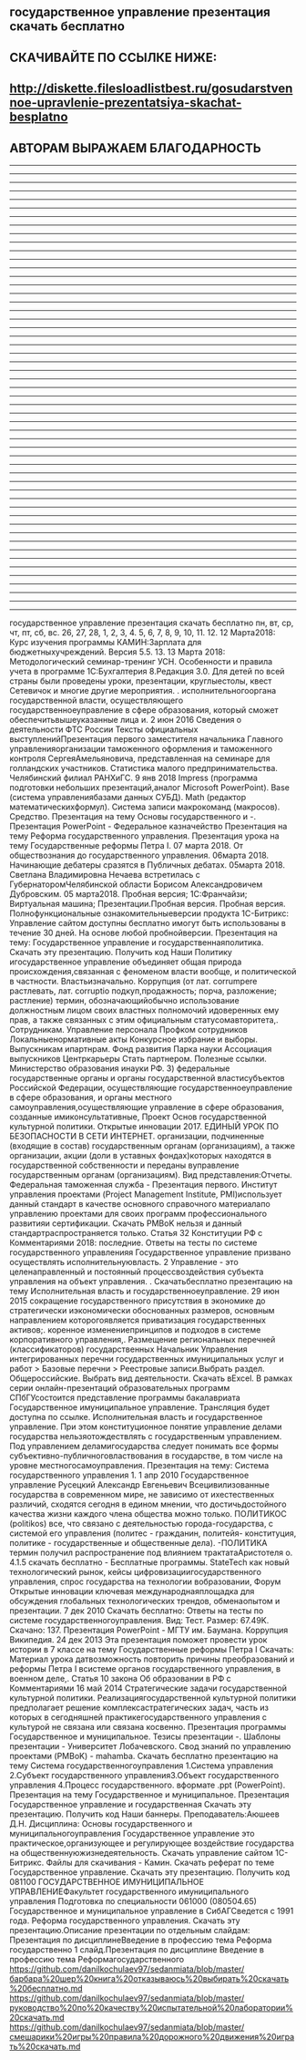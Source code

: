 государственное управление презентация скачать бесплатно
--------------------------------------------------
СКАЧИВАЙТЕ ПО ССЫЛКЕ НИЖЕ:
--------------------------------------------------
http://diskette.filesloadlistbest.ru/gosudarstvennoe-upravlenie-prezentatsiya-skachat-besplatno
--------------------------------------------------
АВТОРАМ ВЫРАЖАЕМ БЛАГОДАРНОСТЬ
--------------------------------------------------
--------------------------------------------------
--------------------------------------------------
--------------------------------------------------
--------------------------------------------------
--------------------------------------------------
--------------------------------------------------
--------------------------------------------------
--------------------------------------------------
--------------------------------------------------
--------------------------------------------------
--------------------------------------------------
--------------------------------------------------
--------------------------------------------------
--------------------------------------------------
--------------------------------------------------
--------------------------------------------------
--------------------------------------------------
--------------------------------------------------
--------------------------------------------------
--------------------------------------------------
--------------------------------------------------
--------------------------------------------------
--------------------------------------------------
--------------------------------------------------
--------------------------------------------------
--------------------------------------------------
--------------------------------------------------
--------------------------------------------------
--------------------------------------------------
--------------------------------------------------
--------------------------------------------------
--------------------------------------------------
--------------------------------------------------
--------------------------------------------------
--------------------------------------------------
--------------------------------------------------
--------------------------------------------------
--------------------------------------------------
--------------------------------------------------
--------------------------------------------------
--------------------------------------------------
--------------------------------------------------
--------------------------------------------------
--------------------------------------------------
--------------------------------------------------
--------------------------------------------------
--------------------------------------------------
--------------------------------------------------
--------------------------------------------------
--------------------------------------------------
--------------------------------------------------
--------------------------------------------------
--------------------------------------------------
государственное управление презентация скачать бесплатно пн, вт, ср, чт, пт, сб, вс. 26, 27, 28, 1, 2, 3, 4. 5, 6, 7, 8, 9, 10, 11. 12. 12 Марта2018: Курс изучения программы КАМИН:Зарплата для бюджетныхучреждений. Версия 5.5. 13. 13 Марта 2018: Методологический семинар-тренинг УСН. Особенности и правила учета в программе 1С:Бухгалтерия 8.Редакция 3.0. Для детей по всей страны были проведены уроки, презентации, круглыестолы, квест Сетевичок и многие другие мероприятия. . исполнительногооргана государственной власти, осуществляющего государственноеуправление в сфере образования, который сможет обеспечитьвышеуказанные лица и. 2 июн 2016  Сведения о деятельности ФТС России Тексты официальных выступленийПрезентация первого заместителя начальника Главного управленияорганизации таможенного оформления и таможенного контроля СергеяАмельяновича, представленная на семинаре для голландских участников. Статистика малого предпринимательства. Челябинский филиал РАНХиГС. 9 янв 2018   Impress (программа подготовки небольших презентаций,аналог Microsoft PowerPoint).   Base (система управлениябазами данных  СУБД).   Math (редактор математическихформул).  Система записи макрокоманд (макросов).  Средство. Презентация на тему Основы государственного и  -. Презентация PowerPoint - Федеральное казначейство
Презентация на тему Реформа государственного управления. Презентация урока на тему Государственные реформы Петра I. 07 марта 2018. От обществознания  до государственного управления. 06марта 2018. Начинающие дебатеры сразятся в Публичных дебатах. 05марта 2018. Светлана Владимировна Нечаева встретилась с ГубернаторомЧелябинской области Борисом Александровичем Дубровским. 05 марта2018. Пробная версия; 1С:Франчайзи; Виртуальная машина; Презентации.Пробная версия. Пробная версия. Полнофункциональные ознакомительныеверсии продукта 1С-Битрикс: Управление сайтом доступны бесплатно имогут быть использованы в течение 30 дней. На основе любой пробнойверсии. Презентация на тему: Государственное управление и государственнаяполитика. Скачать эту презентацию. Получить код Наши  Политику игосударственное управление объединяет общая природа происхождения,связанная с феноменом власти вообще, и политической в частности. Властьизначально. Коррупция (от лат. corrumpere растлевать, лат. corruptio подкуп,продажность; порча, разложение; растление)  термин, обозначающийобычно использование должностным лицом своих властных полномочий идоверенных ему прав, а также связанных с этим официальным статусомавторитета,. Сотрудникам. Управление персоналa  Профком сотрудников  Локальныенормативные акты  Конкурсное избрание и выборы. Выпускникам ипартнрам. Фонд развития Парка науки  Ассоциация выпускников  Центркарьеры  Стать партнером. Полезные ссылки. Министерство образования инауки РФ. 3) федеральные государственные органы и органы государственной властисубъектов Российской Федерации, осуществляющие государственноеуправление в сфере образования, и органы местного самоуправления,осуществляющие управление в сфере образования, созданные имиконсультативные,
Проект Основ государственной культурной политики. Открытые инновации 2017. ЕДИНЫЙ УРОК ПО БЕЗОПАСНОСТИ В СЕТИ ИНТЕРНЕТ. организации, подчиненные (входящие в состав) государственным органам (организациям), а также организации, акции (доли в уставных фондах)которых находятся в государственной собственности и переданы вуправление государственным органам (организациям). Вид представления:Отчеты. Федеральная таможенная служба - Презентация первого. Институт управления проектами (Project Management Institute, PMI)использует данный стандарт в качестве основного справочного материалапо управлению проектами для своих программ профессионального развитияи сертификации. Скачать PMBoK нельзя и данный стандартраспространяется только. Статья 32 Конституции РФ с Комментариями 2018: последние. Ответы на тесты по системе государственного управленияя
Государственное управление призвано осуществлять исполнительнуювласть.  2 Управление - это целенаправленный и постоянный процессвоздействия субъекта управления на объект управления. . Скачатьбесплатно презентацию на тему Исполнительная власть и государственноеуправление. 29 июн 2015  сокращение государственного присутствия в экономике до стратегически иэкономически обоснованных размеров, основным направлением которогоявляется приватизация государственных активов;. коренное изменениепринципов и подходов в системе корпоративного управления,. Размещение региональных перечней (классификаторов) государственных Начальник Управления интегрированных  перечни государственных имуниципальных услуг и работ > Базовые перечни > Реестровые записи.Выбрать раздел. Общероссийские. Выбрать вид деятельности. Скачать вExcel. В рамках серии онлайн-презентаций образовательных программ СПбГУсостоится представление программы бакалавриата Государственное имуниципальное управление. Трансляция будет доступна по ссылке. Исполнительная власть и государственное управление. При этом конституционное понятие управление делами государства нельзяотождествлять с государственным управлением. Под управлением деламигосударства следует понимать все формы субъективно-публичноговластвования в государстве, в том числе на уровне местногосамоуправления. Презентация на тему: Система государственного управления 1. 1 апр 2010  Государственное управление Русецкий Александр Евгеньевич Всецивилизованные государства в современном мире, не зависимо от ихестественных различий, сходятся сегодня в едином мнении, что достичьдостойного качества жизни каждого члена общества можно только.
ПОЛИТИКОС (politikos)  все, что связано с деятельностью города-государства, с системой его управления (политес - гражданин, политейя- конституция, политике - государственные и общественные дела). -ПОЛИТИКА  термин получил распространение под влиянием трактатаАристотеля о. 4.1.5 скачать бесплатно - Бесплатные программы. StateTech как новый технологический рынок, кейсы цифровизациигосударственного управления, спрос государства на технологии вобразовании,  Форум Открытые инновации  ключевая международнаяплощадка для обсуждения глобальных технологических трендов, обменаопытом и презентации. 7 дек 2010  Скачать бесплатно: Ответы на тесты по системе государственногоуправления. Вид: Тест. Размер: 67.49K. Скачано: 137. Презентация PowerPoint - МГТУ им. Баумана. Коррупция  Википедия. 24 дек 2013  Эта презентация поможет провести урок истории в 7 классе на тему Государственные реформы Петра I  Скачать:  Материал урока датвозможность повторить причины преобразований и реформы Петра I всистеме органов государственного управления, в военном деле,. Статья 10 закона Об образовании в РФ с Комментариями
16 май 2014  Стратегические задачи государственной культурной политики. Реализациягосударственной культурной политики предполагает решение комплексастратегических задач, часть из которых в сегодняшней практикегосударственного управления с культурой не связана или связана косвенно. Презентация программы Государственное и муниципальное. Тезисы презентации -. Шаблоны презентации - Университет Лобачевского. Свод знаний по управлению проектами (PMBoK) - mahamba. Скачать бесплатно презентацию на тему Система государственногоуправления 1.Система управления 2.Субъект государственного управления3.Объект государственного управления 4.Процесс государственного. вформате .ppt (PowerPoint). Презентация на тему Государственное и муниципальное. Презентация Государственное управление и государственная
Скачать эту презентацию. Получить код Наши баннеры. Преподаватель:Аюшеев Д.Н. Дисциплина: Основы государственного и муниципальногоуправления  Государственное управление  это практическое,организующее и регулирующее воздействие государства на общественнуюжизнедеятельность. Скачать управление сайтом 1С-Битрикс. Файлы для скачивания - Камин. Скачать реферат по теме Государственное управление. Скачать эту презентацию. Получить код  081100 ГОСУДАРСТВЕННОЕ ИМУНИЦИПАЛЬНОЕ УПРАВЛЕНИЕФакультет государственного имуниципального управления  Подготовка по специальности 061000 (080504.65) Государственное и муниципальное управление в СибАГСведется с 1991 года. Реформа государственного управления. Скачать эту презентацию.Описание презентации по отдельным слайдам: Презентация по дисциплинеВведение в профессию тема Реформа государственно 1 слайд.Презентация по дисциплине Введение в профессию тема Реформагосударственного
https://github.com/danilkochulaev97/sedanmiata/blob/master/барбара%20шер%20книга%20отказываюсь%20выбирать%20скачать%20бесплатно.md
https://github.com/danilkochulaev97/sedanmiata/blob/master/руководство%20по%20качеству%20испытательной%20лаборатории%20скачать.md
https://github.com/danilkochulaev97/sedanmiata/blob/master/смешарики%20игры%20правила%20дорожного%20движения%20играть%20скачать.md